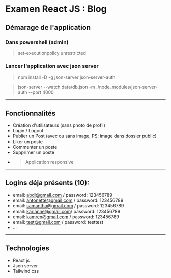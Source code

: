 # Examen React JS : Blog

## Démarage de l'application

### Dans powershell (admin)

> set-executionpolicy unrestricted

### Lancer l'application avec json server

> npm install -D -g json-server json-server-auth

> json-server --watch data/db.json -m ./node_modules/json-server-auth --port 4000

---

## Fonctionnalités

- Création d'utilisateurs (sans photo de profil)
- Login / Logout
- Publier un Post (avec ou sans image, PS: image dans dossier public)
- Liker un poste
- Commenter un poste
- Supprimer un poste
- > Application responsive

---

## Logins déja présents (10):

- email: abdl@gmail.com / password: 123456789
- email: antonette@gmail.com / password: 123456789
- email: samantha@gmail.com / password: 123456789
- email: karianne@gmail.com/ password: 123456789
- email: kamren@gmail.com / password: 123456789
- email: test@gmail.com / password: testtest
- ...

---

## Technologies

- React js
- Json server
- Tailwind css
